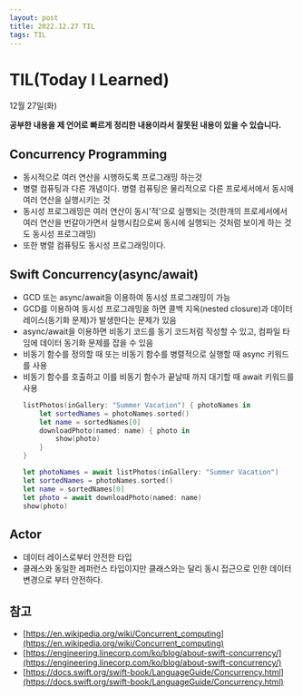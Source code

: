 ```yaml
---
layout: post
title: 2022.12.27 TIL
tags: TIL
---
```

# TIL(Today I Learned)

12월 27일(화)

**공부한 내용을 제 언어로 빠르게 정리한 내용이라서 잘못된 내용이 있을 수 있습니다.**

## Concurrency Programming
- 동시적으로 여러 연산을 시행하도록 프로그래밍 하는것
- 병렬 컴퓨팅과 다른 개념이다. 병렬 컴퓨팅은 물리적으로 다른 프로세서에서 동시에 여러 연산을 실행시키는 것
- 동시성 프로그래밍은 여러 연산이 동시'적'으로 실행되는 것(한개의 프로세서에서 여러 연산을 번갈아가면서 실행시킴으로써 동시에 실행되는 것처럼 보이게 하는 것도 동시성 프로그래밍)
- 또한 병렬 컴퓨팅도 동시성 프로그래밍이다.

## Swift Concurrency(async/await)
- GCD 또는 async/await을 이용하여 동시성 프로그래밍이 가능
- GCD를 이용하여 동시성 프로그래밍을 하면 콜백 지옥(nested closure)과 데이터 레이스(동기화 문제)가 발생한다는 문제가 있음
- async/await을 이용하면 비동기 코드를 동기 코드처럼 작성할 수 있고, 컴파일 타임에 데이터 동기화 문제를 잡을 수 있음
- 비동기 함수를 정의할 때 또는 비동기 함수를 병렬적으로 실행할 때 async 키워드를 사용
- 비동기 함수를 호출하고 이를 비동기 함수가 끝날때 까지 대기할 때 await 키워드를 사용
    ```swift
    listPhotos(inGallery: "Summer Vacation") { photoNames in
        let sortedNames = photoNames.sorted()
        let name = sortedNames[0]
        downloadPhoto(named: name) { photo in
            show(photo)
        }
    }

    let photoNames = await listPhotos(inGallery: "Summer Vacation")
    let sortedNames = photoNames.sorted()
    let name = sortedNames[0]
    let photo = await downloadPhoto(named: name)
    show(photo)
    ```

## Actor
- 데이터 레이스로부터 안전한 타입
- 클래스와 동일한 레퍼런스 타입이지만 클래스와는 달리 동시 접근으로 인한 데이터 변경으로 부터 안전하다.

## 참고
- [https://en.wikipedia.org/wiki/Concurrent_computing](https://en.wikipedia.org/wiki/Concurrent_computing)
- [https://engineering.linecorp.com/ko/blog/about-swift-concurrency/](https://engineering.linecorp.com/ko/blog/about-swift-concurrency/)
- [https://docs.swift.org/swift-book/LanguageGuide/Concurrency.html](https://docs.swift.org/swift-book/LanguageGuide/Concurrency.html)
